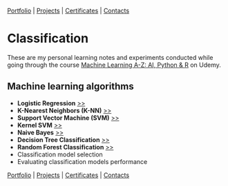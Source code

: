 [Portfolio](https://github.com/daluchkin/data-analyst-portfolio) |  [Projects](https://github.com/daluchkin/data-analyst-portfolio/blob/main/projects.md) | [Certificates](https://github.com/daluchkin/data-analyst-portfolio/blob/main/certificates.md) | [Contacts](https://github.com/daluchkin/data-analyst-portfolio#my_contacts)

# Classification

These are my personal learning notes and experiments conducted while going through the course [Machine Learning A-Z: AI, Python & R](https://www.udemy.com/course/machinelearning/) on Udemy.

## Machine learning algorithms

- **Logistic Regression** [>>](./01_Logistic_Regression)
- **K-Nearest Neighbors (K-NN)** [>>](./02_K-Nearest_Heighbors_KNN)
- **Support Vector Machine (SVM)** [>>](./03_Support_Vector_Machine_SVM)
- **Kernel SVM** [>>](./04_Kernel_SVM)
- **Naive Bayes** [>>](./05_Naive_Bayes)
- **Decision Tree Classification** [>>](./06_Decision_Tree_Classification)
- **Random Forest Classification** [>>](./07_Random_Forest_Classification)
- Classification model selection
- Evaluating classification models performance

[Portfolio](https://github.com/daluchkin/data-analyst-portfolio) |  [Projects](https://github.com/daluchkin/data-analyst-portfolio/blob/main/projects.md) | [Certificates](https://github.com/daluchkin/data-analyst-portfolio/blob/main/certificates.md) | [Contacts](https://github.com/daluchkin/data-analyst-portfolio#my_contacts)